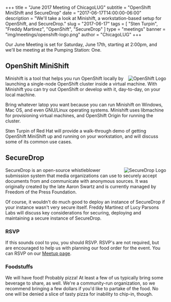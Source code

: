 +++
title = "June 2017 Meeting of ChicagoLUG"
subtitle = "OpenShift MiniShift and SecureDrop"
date = "2017-06-17T14:00:00-06:00"
description = "We'll take a look at Minishift, a workstation-based setup for OpenShift, and SecureDrop."
slug = "2017-06-17"
tags = [ "Sten Turpin", "Freddy Martinez", "OpenShift", "SecureDrop" ] 
type = "meetings"
banner = "img/meetings/openshift-logo.png"
author = "ChicagoLUG"
+++

Our June Meeting is set for Saturday, June 17th, starting at 2:00pm,
and we'll be meeting at the Pumping Station: One.


## OpenShift MiniShift

<img src="/img/meetings/openshift-minishift.png" alt="OpenShift Logo" style="float:right;">

Minishift is a tool that helps you run OpenShift locally by launching a
single-node OpenShift cluster inside a virtual machine. With Minishift you can
try out OpenShift or develop with it, day-to-day, on your local machine.

Bring whatever latop  you want because you can run Minishift on Windows, Mac OS,
and even GNU/Linux operating systems. Minishift uses libmachine for provisioning
virtual machines, and OpenShift Origin for running the cluster.

Sten Turpin of Red Hat will provide a walk-through demo of getting OpenShift
MiniShift up and running on your workstation, and will discuss some of its
common use cases.

## SecureDrop

<img src="/img/meetings/securedrop-logo.png" alt="SecureDrop Logo" style="float:right;">

SecureDrop is an open-source whistleblower submission system that media
organizations can use to securely accept documents from and communicate with
anonymous sources. It was originally created by the late Aaron Swartz and is
currently managed by Freedom of the Press Foundation.

Of course, it wouldn't do much good to deploy an instance of SecureDrop if
your instance wasn't very secure itself. Freddy Martinez of Lucy Parsons
Labs will discuss key considerations for securing, deploying and maintaining a
secure instance of SecureDrop.

### RSVP

If this sounds cool to you, you should RSVP. RSVP's are not required, but are
encouraged to help us with planning our food order for the event. You can
RSVP on our [Meetup page](https://www.meetup.com/chicagolug/).

### Foodstuffs

We will have food! Probably pizza! At least a few of us typically bring some
beverage to share, as well. We're a community-run organization, so we recommend
bringing a few dollars if you'd like to partake of the food. No one will be
denied a slice of tasty pizza for inability to chip-in, though.
